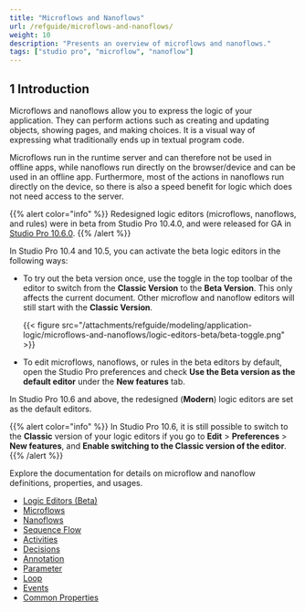 ```yaml
---
title: "Microflows and Nanoflows"
url: /refguide/microflows-and-nanoflows/
weight: 10
description: "Presents an overview of microflows and nanoflows."
tags: ["studio pro", "microflow", "nanoflow"]
---
```


## 1 Introduction

Microflows and nanoflows allow you to express the logic of your application. They can perform actions such as creating and updating objects, showing pages, and making choices. It is a visual way of expressing what traditionally ends up in textual program code.

Microflows run in the runtime server and can therefore not be used in offline apps, while nanoflows run directly on the browser/device and can be used in an offline app. Furthermore, most of the actions in nanoflows run directly on the device, so there is also a speed benefit for logic which does not need access to the server. 

{{% alert color="info" %}}
Redesigned logic editors (microflows, nanoflows, and rules) were in beta from Studio Pro 10.4.0, and were released for GA in [Studio Pro 10.6.0](/releasenotes/studio-pro/10.6/#1060).
{{% /alert %}} 

In Studio Pro 10.4 and 10.5, you can activate the beta logic editors in the following ways:

* To try out the beta version once, use the toggle in the top toolbar of the editor to switch from the **Classic Version** to the **Beta Version**. This only affects the current document. Other microflow and nanoflow editors will still start with the **Classic Version**.

  {{< figure src="/attachments/refguide/modeling/application-logic/microflows-and-nanoflows/logic-editors-beta/beta-toggle.png" >}}

* To edit microflows, nanoflows, or rules in the beta editors by default, open the Studio Pro preferences and check **Use the Beta version as the default editor** under the **New features** tab.

In Studio Pro 10.6 and above, the redesigned (**Modern**) logic editors are set as the default editors. 

{{% alert color="info" %}}
In Studio Pro 10.6, it is still possible to switch to the **Classic** version of your logic editors if you go to **Edit** > **Preferences** > **New features**, and **Enable switching to the Classic version of the editor**.
{{% /alert %}}

Explore the documentation for details on microflow and nanoflow definitions, properties, and usages.

* [Logic Editors (Beta)](/refguide/logic-editors-beta/)
* [Microflows](/refguide/microflows/)
* [Nanoflows](/refguide/nanoflows/)
* [Sequence Flow](/refguide/sequence-flow/)
* [Activities](/refguide/activities/)
* [Decisions](/refguide/decisions/)
* [Annotation](/refguide/annotation/)
* [Parameter](/refguide/parameter/)
* [Loop](/refguide/loop/)
* [Events](/refguide/events/)
* [Common Properties](/refguide/microflow-element-common-properties/)
